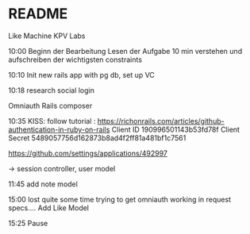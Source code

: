 # README

Like Machine KPV Labs

10:00 Beginn der Bearbeitung
Lesen der Aufgabe
10 min verstehen und aufschreiben der wichtigsten constraints

10:10 Init new rails app with pg db, set up VC

10:18 research social login

Omniauth
Rails composer

10:35 KISS: follow tutorial : https://richonrails.com/articles/github-authentication-in-ruby-on-rails
Client ID
190996501143b53fd78f
Client Secret
5489057756d162873b8ad4f2ff81a481bf1c7561

https://github.com/settings/applications/492997

-> session controller, user model



11:45 add note model

15:00 lost quite some time trying to get omniauth working in request specs….
Add Like Model

15:25 Pause
